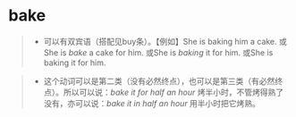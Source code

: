 # bake

>* 可以有双宾语（搭配见buy条）。【例如】She is baking him a cake. 或She is *bake* a cake for him. 或She is *baking* it for him. 或She is baking it for him.

>* 这个动词可以是第二类（没有必然终点），也可以是第三类（有必然终点）。所以可以说：*bake it for half an hour* 烤半小时，不管烤得熟了没有，亦可以说：*bake it in half an hour* 用半小时把它烤熟。

